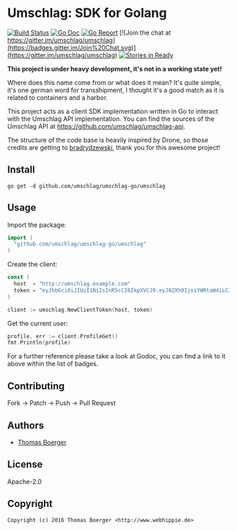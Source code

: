 # Umschlag: SDK for Golang

[![Build Status](http://github.dronehippie.de/api/badges/umschlag/umschlag-go/status.svg)](http://github.dronehippie.de/umschlag/umschlag-go)
[![Go Doc](https://godoc.org/github.com/umschlag/umschlag-go?status.svg)](http://godoc.org/github.com/umschlag/umschlag-go)
[![Go Report](http://goreportcard.com/badge/github.com/umschlag/umschlag-go)](http://goreportcard.com/report/github.com/umschlag/umschlag-go)
[![Join the chat at https://gitter.im/umschlag/umschlag](https://badges.gitter.im/Join%20Chat.svg)](https://gitter.im/umschlag/umschlag)
[![Stories in Ready](https://badge.waffle.io/umschlag/umschlag-api.svg?label=ready&title=Ready)](http://waffle.io/umschlag/umschlag-api)

**This project is under heavy development, it's not in a working state yet!**

Where does this name come from or what does it mean? It's quite simple, it's one
german word for transshipment, I thought it's a good match as it is related to
containers and a harbor.

This project acts as a client SDK implementation written in Go to interact with
the Umschlag API implementation. You can find the sources of the Umschlag API at
https://github.com/umschlag/umschlag-api.

The structure of the code base is heavily inspired by Drone, so those credits
are getting to [bradrydzewski](https://github.com/bradrydzewski), thank you for
this awesome project!


## Install

```
go get -d github.com/umschlag/umschlag-go/umschlag
```


## Usage

Import the package:

```go
import (
  "github.com/umschlag/umschlag-go/umschlag"
)
```

Create the client:

```go
const (
  host  = "http://umschlag.example.com"
  token = "eyJhbGciOiJIUzI1NiIsInR5cCI6IkpXVCJ9.eyJ0ZXh0IjoiYWRtaW4iLCJ0eXBlIjoidXNlciJ9.rm4cq4Jupb8BvvDdbwyVwC3rr_WDpdEbCTO0-DCYTWQ"
)

client := umschlag.NewClientToken(host, token)
```

Get the current user:

```go
profile, err := client.ProfileGet()
fmt.Println(profile)
```

For a further reference please take a look at Godoc, you can find a link to it
above within the list of badges.


## Contributing

Fork -> Patch -> Push -> Pull Request


## Authors

* [Thomas Boerger](https://github.com/tboerger)


## License

Apache-2.0


## Copyright

```
Copyright (c) 2016 Thomas Boerger <http://www.webhippie.de>
```
